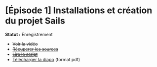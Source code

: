# [Épisode 1] Installations et création du projet Sails

**Statut :** Enregistrement

* ~~Voir la vidéo~~
* ~~[Récuperer les sources](https://github.com/SailsToDoAppTutorial/Francais/blob/master/Ep1/src/)~~
* ~~[Lire le script](https://github.com/SailsToDoAppTutorial/Francais/blob/master/Ep1/SCRIPT.md#Épisode-1-installations-et-création-du-projet-sails)~~
* [Télécharger la diapo](https://github.com/SailsToDoAppTutorial/Francais/blob/master/Ep1/SailsToDoApp-Ep1.pdf) (format pdf)
